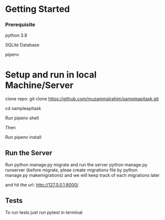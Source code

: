 # Getting Started


### Prerequisite

python 3.8 

SQLite Database

pipenv


# Setup and run in local Machine/Server

clone repo: git clone https://github.com/muzammalrahim/sampleapitask.git

cd sampleapitask

Run pipenv shell

Then 

Run pipenv install



## Run the Server
Run python manage.py migrate and run the server python manage.py runserver (before migrate, pleae create migrations file by python manage.py makemigrations) and we will keep track of each migrations later

and hit the url: http://127.0.0.1:8000/


## Tests

To run tests just run pytest in terminal
